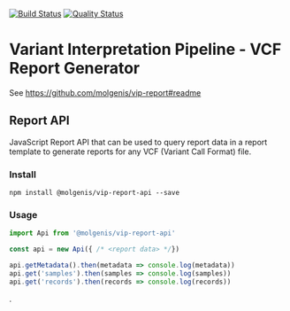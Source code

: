 [![Build Status](https://travis-ci.org/molgenis/vip-report-api.svg?branch=master)](https://travis-ci.org/molgenis/vip-report-api)
[![Quality Status](https://sonarcloud.io/api/project_badges/measure?project=molgenis_vip-report-api&metric=alert_status)](https://sonarcloud.io/dashboard?id=molgenis_vip-report-api)
# Variant Interpretation Pipeline - VCF Report Generator
See https://github.com/molgenis/vip-report#readme

## Report API
JavaScript Report API that can be used to query report data in a report template to generate reports for any VCF (Variant Call Format) file.

### Install
```
npm install @molgenis/vip-report-api --save 
```
### Usage
```javascript
import Api from '@molgenis/vip-report-api'

const api = new Api({ /* <report data> */})

api.getMetadata().then(metadata => console.log(metadata))
api.get('samples').then(samples => console.log(samples))
api.get('records').then(records => console.log(records))
```

.
